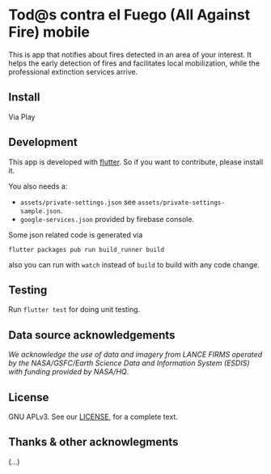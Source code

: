 # Tod@s contra el Fuego (All Against Fire) mobile

This is app that notifies about fires detected in an area of your interest. It helps the early detection of fires and facilitates local mobilization, while the professional extinction services arrive.

## Install

Via Play

## Development

This app is developed with [flutter](https://flutter.io/). So if you want to contribute, please install it.

You also needs a:
- `assets/private-settings.json` see `assets/private-settings-sample.json`.
- `google-services.json` provided by firebase console.

Some json related code is generated via
```
flutter packages pub run build_runner build
```
also you can run with `watch` instead of `build` to build with any code change.

## Testing

Run `flutter test` for doing unit testing.

## Data source acknowledgements

*We acknowledge the use of data and imagery from LANCE FIRMS operated by the NASA/GSFC/Earth Science Data and Information System (ESDIS) with funding provided by NASA/HQ*.

## License

GNU APLv3. See our [LICENSE](https://github.com/comunes/todos-contra-el-fuego-web/blob/tcef-master/LICENSE.md), for a complete text.

## Thanks & other acknowlegments

(...)
